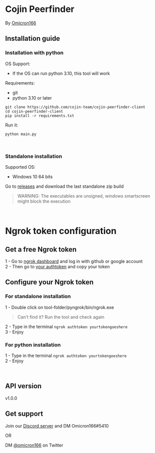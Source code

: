 # Cojin Peerfinder

By [Omicron166](https://github.com/omicron166)

## Installation guide

### Installation with python
OS Support:
- If the OS can run python 3.10, this tool will work

Requirements:
- git
- python 3.10 or later
```
git clone https://github.com/cojin-team/cojin-peerfinder-client
cd cojin-peerfinder-client
pip install -r requirements.txt
```

Run it:
```
python main.py
```
<br>

### Standalone installation
Supported OS:
- Windows 10 64 bits

Go to [releases](https://github.com/cojin-team/cojin-peerfinder-client/releases/) and download the last standalone zip build

> WARNING: The executables are unsigned, windows smartscreen might block the execution

<br>

# Ngrok token configuration

## Get a free Ngrok token

1 - Go to [ngrok dashboard](https://dashboard.ngrok.com/login) and log in with github or google account<br>
2 - Then go to [your authtoken](https://dashboard.ngrok.com/get-started/your-authtoken) and copy your token<br>

## Configure your Ngrok token

### For standalone installation

1 - Double click on tool-folder/pyngrok/bin/ngrok.exe
> Can't find it? Run the tool and check again

2 - Type in the terminal `ngrok authtoken yourtokengoeshere`<br>
3 - Enjoy

### For python installation
1 - Type in the terminal `ngrok authtoken yourtokengoeshere`<br>
2 - Enjoy

<br>

## API version

v1.0.0

## Get support

Join our [Discord server](https://discord.gg/6hJ2b4yQXE) and DM Omicron166#5410

OR

DM [@omicron166](https://twitter.com/omicron166) on Twitter
